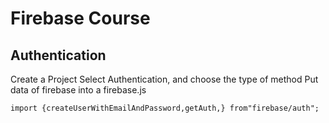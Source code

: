 # Firebase Course

## Authentication

Create a Project
Select Authentication, and choose the type of method 
Put data of firebase into a firebase.js

````
import {createUserWithEmailAndPassword,getAuth,} from"firebase/auth";
````


<!--stackedit_data:
eyJoaXN0b3J5IjpbLTE5OTg4MDI0NzEsMTE0NTgzMzcxXX0=
-->